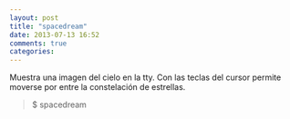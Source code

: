 ```yaml
---
layout: post
title: "spacedream"
date: 2013-07-13 16:52
comments: true
categories: 
---
```

Muestra una imagen del cielo en la tty. Con las teclas del cursor permite moverse por entre la constelación de estrellas.

>$ spacedream

